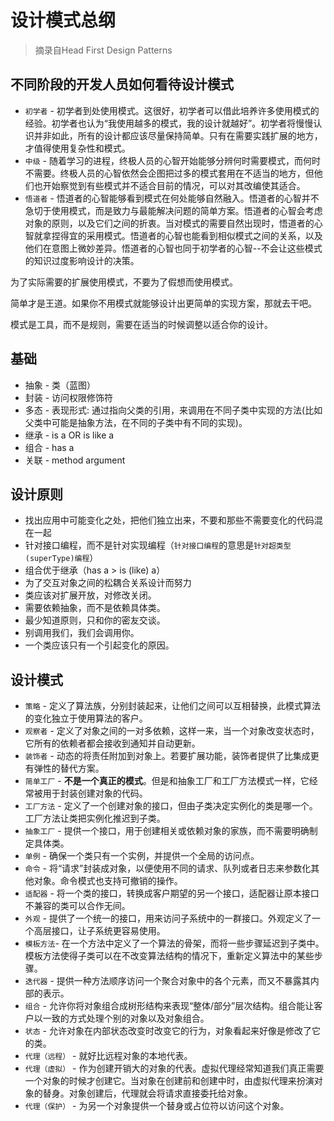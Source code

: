 
# 设计模式总纲

> 摘录自Head First Design Patterns


## 不同阶段的开发人员如何看待设计模式

* `初学者` - 初学者到处使用模式。这很好，初学者可以借此培养许多使用模式的经验。初学者也认为“我使用越多的模式，我的设计就越好”。初学者将慢慢认识并非如此，所有的设计都应该尽量保持简单。只有在需要实践扩展的地方，才值得使用复杂性和模式。
* `中级` - 随着学习的进程，终极人员的心智开始能够分辨何时需要模式，而何时不需要。终极人员的心智依然会企图把过多的模式套用在不适当的地方，但他们也开始察觉到有些模式并不适合目前的情况，可以对其改编使其适合。
* `悟道者` - 悟道者的心智能够看到模式在何处能够自然融入。悟道者的心智并不急切于使用模式，而是致力与最能解决问题的简单方案。悟道者的心智会考虑对象的原则，以及它们之间的折衷。当对模式的需要自然出现时，悟道者的心智就拿捏得宜的采用模式。悟道者的心智也能看到相似模式之间的关系，以及他们在意图上微妙差异。悟道者的心智也同于初学者的心智--不会让这些模式的知识过度影响设计的决策。

为了实际需要的扩展使用模式，不要为了假想而使用模式。

简单才是王道。如果你不用模式就能够设计出更简单的实现方案，那就去干吧。

模式是工具，而不是规则，需要在适当的时候调整以适合你的设计。

## 基础

* 抽象 - 类（蓝图）
* 封装 - 访问权限修饰符
* 多态 - 表现形式: 通过指向父类的引用，来调用在不同子类中实现的方法(比如父类中可能是抽象方法，在不同的子类中有不同的实现)。
* 继承 - is a OR is like a 
* 组合 - has a
* 关联 - method argument

## 设计原则

* 找出应用中可能变化之处，把他们独立出来，不要和那些不需要变化的代码混在一起
* 针对接口编程，而不是针对实现编程（`针对接口编程`的意思是`针对超类型(superType)编程`）
* 组合优于继承（has a > is (like) a）
* 为了交互对象之间的松耦合关系设计而努力
* 类应该对扩展开放，对修改关闭。
* 需要依赖抽象，而不是依赖具体类。
* 最少知道原则，只和你的密友交谈。
* 别调用我们，我们会调用你。
* 一个类应该只有一个引起变化的原因。


## 设计模式

* `策略` - 定义了算法族，分别封装起来，让他们之间可以互相替换，此模式算法的变化独立于使用算法的客户。
* `观察者` - 定义了对象之间的一对多依赖，这样一来，当一个对象改变状态时，它所有的依赖者都会接收到通知并自动更新。
* `装饰者` - 动态的将责任附加到对象上。若要扩展功能，装饰者提供了比集成更有弹性的替代方案。
* `简单工厂` - **不是一个真正的模式**。但是和抽象工厂和工厂方法模式一样，它经常被用于封装创建对象的代码。
* `工厂方法` - 定义了一个创建对象的接口，但由子类决定实例化的类是哪一个。工厂方法让类把实例化推迟到子类。
* `抽象工厂` - 提供一个接口，用于创建相关或依赖对象的家族，而不需要明确制定具体类。
* `单例` - 确保一个类只有一个实例，并提供一个全局的访问点。
* `命令` - 将“请求”封装成对象，以便使用不同的请求、队列或者日志来参数化其他对象。命令模式也支持可撤销的操作。
* `适配器` - 将一个类的接口，转换成客户期望的另一个接口，适配器让原本接口不兼容的类可以合作无间。
* `外观` - 提供了一个统一的接口，用来访问子系统中的一群接口。外观定义了一个高层接口，让子系统更容易使用。
* `模板方法`- 在一个方法中定义了一个算法的骨架，而将一些步骤延迟到子类中。模板方法使得子类可以在不改变算法结构的情况下，重新定义算法中的某些步骤。
* `迭代器` - 提供一种方法顺序访问一个聚合对象中的各个元素，而又不暴露其内部的表示。
* `组合` - 允许你将对象组合成树形结构来表现“整体/部分”层次结构。组合能让客户以一致的方式处理个别的对象以及对象组合。
* `状态` - 允许对象在内部状态改变时改变它的行为，对象看起来好像是修改了它的类。
* `代理（远程）` - 就好比远程对象的本地代表。
* `代理（虚拟）` - 作为创建开销大的对象的代表。虚拟代理经常知道我们真正需要一个对象的时候才创建它。当对象在创建前和创建中时，由虚拟代理来扮演对象的替身。对象创建后，代理就会将请求直接委托给对象。
* `代理（保护）` - 为另一个对象提供一个替身或占位符以访问这个对象。    


